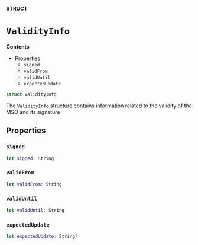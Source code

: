 **STRUCT**

# `ValidityInfo`

**Contents**

- [Properties](#properties)
  - `signed`
  - `validFrom`
  - `validUntil`
  - `expectedUpdate`

```swift
struct ValidityInfo
```

The `ValidityInfo` structure contains information related to the validity of the MSO and its signature

## Properties
### `signed`

```swift
let signed: String
```

### `validFrom`

```swift
let validFrom: String
```

### `validUntil`

```swift
let validUntil: String
```

### `expectedUpdate`

```swift
let expectedUpdate: String?
```
